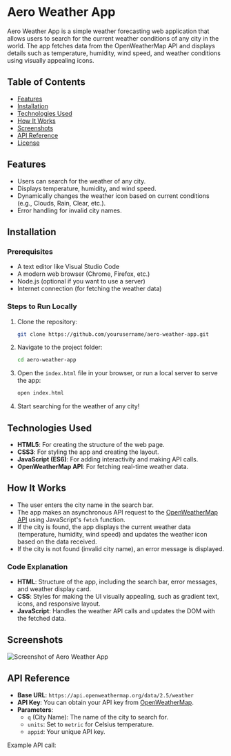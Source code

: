 # Aero Weather App

Aero Weather App is a simple weather forecasting web application that allows users to search for the current weather conditions of any city in the world. The app fetches data from the OpenWeatherMap API and displays details such as temperature, humidity, wind speed, and weather conditions using visually appealing icons.

## Table of Contents

- [Features](#features)
- [Installation](#installation)
- [Technologies Used](#technologies-used)
- [How It Works](#how-it-works)
- [Screenshots](#screenshots)
- [API Reference](#api-reference)
- [License](#license)

## Features

- Users can search for the weather of any city.
- Displays temperature, humidity, and wind speed.
- Dynamically changes the weather icon based on current conditions (e.g., Clouds, Rain, Clear, etc.).
- Error handling for invalid city names.

## Installation

### Prerequisites

- A text editor like Visual Studio Code
- A modern web browser (Chrome, Firefox, etc.)
- Node.js (optional if you want to use a server)
- Internet connection (for fetching the weather data)

### Steps to Run Locally

1. Clone the repository:
    ```bash
    git clone https://github.com/yourusername/aero-weather-app.git
    ```

2. Navigate to the project folder:
    ```bash
    cd aero-weather-app
    ```

3. Open the `index.html` file in your browser, or run a local server to serve the app:
    ```bash
    open index.html
    ```

4. Start searching for the weather of any city!

## Technologies Used

- **HTML5**: For creating the structure of the web page.
- **CSS3**: For styling the app and creating the layout.
- **JavaScript (ES6)**: For adding interactivity and making API calls.
- **OpenWeatherMap API**: For fetching real-time weather data.

## How It Works

- The user enters the city name in the search bar.
- The app makes an asynchronous API request to the [OpenWeatherMap API](https://openweathermap.org/current) using JavaScript's `fetch` function.
- If the city is found, the app displays the current weather data (temperature, humidity, wind speed) and updates the weather icon based on the data received.
- If the city is not found (invalid city name), an error message is displayed.

### Code Explanation

- **HTML**: Structure of the app, including the search bar, error messages, and weather display card.
- **CSS**: Styles for making the UI visually appealing, such as gradient text, icons, and responsive layout.
- **JavaScript**: Handles the weather API calls and updates the DOM with the fetched data.

## Screenshots

![Screenshot of Aero Weather App](images/screenshot.png)

## API Reference

- **Base URL**: `https://api.openweathermap.org/data/2.5/weather`
- **API Key**: You can obtain your API key from [OpenWeatherMap](https://home.openweathermap.org/users/sign_up).
- **Parameters**:
  - `q` (City Name): The name of the city to search for.
  - `units`: Set to `metric` for Celsius temperature.
  - `appid`: Your unique API key.

Example API call:

